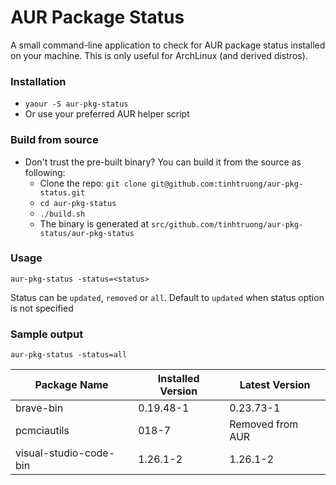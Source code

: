 # AUR Package Status #

A small command-line application to check for AUR package status installed on your machine.
This is only useful for ArchLinux (and derived distros).

### Installation ###

* `yaour -S aur-pkg-status`
* Or use your preferred AUR helper script

### Build from source ###
* Don't trust the pre-built binary? You can build it from the source as following:
  * Clone the repo: `git clone git@github.com:tinhtruong/aur-pkg-status.git`
  * `cd aur-pkg-status`
  * `./build.sh`
  * The binary is generated at `src/github.com/tinhtruong/aur-pkg-status/aur-pkg-status`

### Usage ###
`aur-pkg-status -status=<status>`

Status can be `updated`, `removed` or `all`. Default to `updated` when status option is not specified

### Sample output ###

`aur-pkg-status -status=all`

| Package Name   	| Installed Version  	| Latest Version  	|
|---	|---	|---	|
| brave-bin  	| 0.19.48-1  	| 0.23.73-1  	|
| pcmciautils  	| 018-7  	| Removed from AUR  	|
| visual-studio-code-bin  	| 1.26.1-2  	| 1.26.1-2  	|

